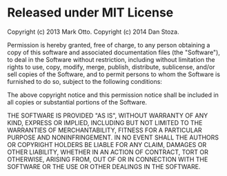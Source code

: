 # Released under MIT License

Copyright (c) 2013 Mark Otto.
Copyright (c) 2014 Dan Stoza.

Permission is hereby granted, free of charge, to any person obtaining a copy of this software and
associated documentation files (the "Software"), to deal in the Software without restriction,
including without limitation the rights to use, copy, modify, merge, publish, distribute,
sublicense, and/or sell copies of the Software, and to permit persons to whom the Software is
furnished to do so, subject to the following conditions:

The above copyright notice and this permission notice shall be included in all copies or
substantial portions of the Software.

THE SOFTWARE IS PROVIDED "AS IS", WITHOUT WARRANTY OF ANY KIND, EXPRESS OR IMPLIED, INCLUDING BUT
NOT LIMITED TO THE WARRANTIES OF MERCHANTABILITY, FITNESS FOR A PARTICULAR PURPOSE AND
NONINFRINGEMENT. IN NO EVENT SHALL THE AUTHORS OR COPYRIGHT HOLDERS BE LIABLE FOR ANY CLAIM,
DAMAGES OR OTHER LIABILITY, WHETHER IN AN ACTION OF CONTRACT, TORT OR OTHERWISE, ARISING FROM, OUT
OF OR IN CONNECTION WITH THE SOFTWARE OR THE USE OR OTHER DEALINGS IN THE SOFTWARE.

